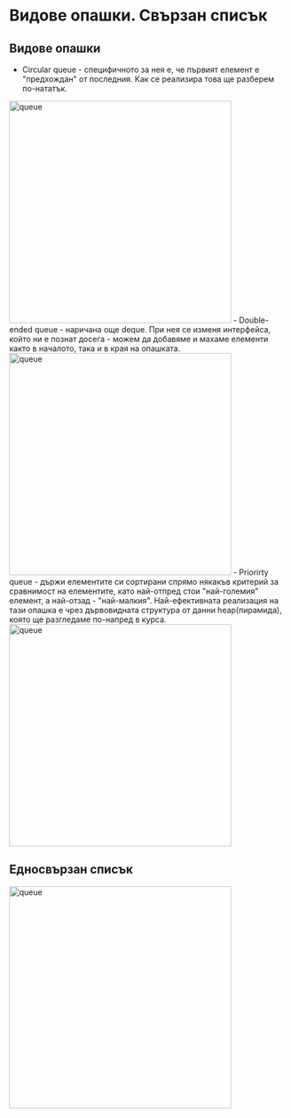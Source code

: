 # Видове опашки. Свързан списък

## Видове опашки

- Circular queue - специфичното за нея е, че първият елемент е "предхождан" от последния. Как се реализира това ще разберем по-нататък. 
<img src="https://cdn.programiz.com/sites/tutorial2program/files/circular-queue.png" alt="queue" width="400"/>
- Double-ended queue - наричана още deque. При нея се изменя интерфейса, който ни е познат досега - можем да добавяме и махаме елементи както в началото, така и в края на опашката.
<img src="https://cdn.programiz.com/sites/tutorial2program/files/double-ended-queue.png" alt="queue" width="400"/>
- Priorirty queue - държи елементите си сортирани спрямо някакъв критерий за сравнимост на елементите, като най-отпред стои "най-големия" елемент, а най-отзад - "най-малкия". Най-ефективната реализация на тази опашка е чрез дървовидната структура от данни heap(пирамида), която ще разгледаме по-напред в курса.
<img src="https://cdn.programiz.com/sites/tutorial2program/files/circular-queue.png" alt="queue" width="400"/>

## Едносвързан списък

<img src="https://favtutor.com/resources/images/uploads/mceu_91429992611623045100409.png" alt="queue" width="400"/>

